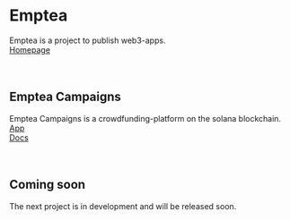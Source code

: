 # Emptea

Emptea is a project to publish web3-apps.
<br/>
[Homepage](https://emptea.xyz)
<br/>
<br/>
<br/>
## Emptea Campaigns 
Emptea Campaigns is a crowdfunding-platform on the solana blockchain. 
<br/>
[App](https://campaigns.emptea.xyz)
<br/>
[Docs](https://docs.emptea.xyz/emptea-campaigns)
<br/>
<br/>
<br/>
## Coming soon

The next project is in development and will be released soon.
